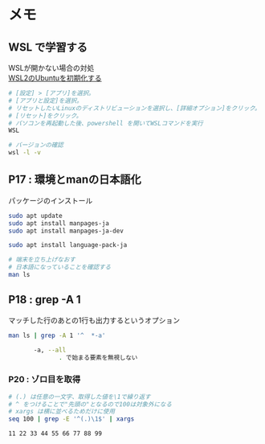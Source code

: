 # メモ

## WSL で学習する

WSLが開かない場合の対処  
[WSL2のUbuntuを初期化する](https://www.evernote.com/shard/s503/nl/87526629/15f1d39b-a324-45ec-9a51-cb5e8539d59e?title=WSL2%E3%81%AEUbuntu%E3%82%92%E5%88%9D%E6%9C%9F%E5%8C%96%E3%81%99%E3%82%8B)

``` bash
# [設定] > [アプリ]を選択。
# [アプリと設定]を選択。
# リセットしたいLinuxのディストリビューションを選択し、[詳細オプション]をクリック。
# [リセット]をクリック。
# パソコンを再起動した後、powershell を開いてWSLコマンドを実行
WSL
```

``` bash
# バージョンの確認
wsl -l -v 
```


## P17 : 環境とmanの日本語化 

パッケージのインストール

```bash
sudo apt update
sudo apt install manpages-ja
sudo apt install manpages-ja-dev

sudo apt install language-pack-ja

# 端末を立ち上げなおす
# 日本語になっていることを確認する
man ls 
```

## P18 : grep -A 1 

マッチした行のあとの1行も出力するというオプション

``` bash
man ls | grep -A 1 '^  *-a'
```

``` bash
       -a, --all
              . で始まる要素を無視しない
```

### P20 : ゾロ目を取得

``` bash
# (.) は任意の一文字、取得した値を\1で繰り返す
# ^ をつけることで"先頭の"となるので100は対象外になる
# xargs は横に並べるためだけに使用
seq 100 | grep -E '^(.)\1$' | xargs
```

``` bash
11 22 33 44 55 66 77 88 99
```